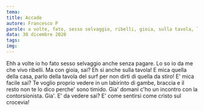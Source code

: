```yaml
---
tema: 
title: Accade
autore: Francesco P
parole: a volte, fato, sesso selvaggio, ribelli, gioia, sulla tavola, labirinto, domani, crocevia
data: 30 dicembre 2020
tags: 
img: 
---
```

Ehh a volte io ho fato sesso selvaggio anche senza pagare. Lo so io da me che vivo ribelli.
Ma con gioia, sai?
Eh si anche sulla tavola! E mica quella della casa, parlo della tavola del surf per non dirti di quella da stiro!
E' mica facile sai? Te voglio proprio vedere in un labirinto di gambe, braccia e il resto non te lo dico
perche' sono timido.
Gia'  domani c'ho un incontro con la contorsionista. Gia'.
E' da vedere sai?
E' come sentirsi come cristo sul crocevia!
